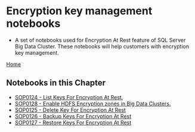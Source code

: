 # Encryption key management notebooks

- A set of notebooks used for Encryption At Rest feature of SQL Server Big Data Cluster.
These notebooks will help customers with encryption key management.




[Home](../readme.md)

## Notebooks in this Chapter

 - [SOP0124 - List Keys For Encryption At Rest.](../tde/sop124-list-keys-encryption-at-rest.ipynb)
 - [SOP0128 - Enable HDFS Encryption zones in Big Data Clusters.](../tde/sop128-enable-encryption-zones.ipynb)
 - [SOP0125 - Delete Key For Encryption At Rest](../tde/sop125-delete-keys-encryption-at-rest.ipynb)
 - [SOP0126 - Backup Keys For Encryption At Rest](../tde/sop126-backup-keys-encryption-at-rest.ipynb)
 - [SOP0127 - Restore Keys For Encryption At Rest](../tde/sop127-restore-keys-encryption-at-rest.ipynb)
